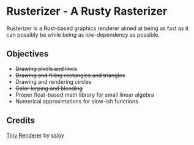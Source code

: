 # Rusterizer - A Rusty Rasterizer

Rusterizer is a Rust-based graphics renderer aimed at being as fast as it can possibly be while being as low-dependency as possible.

## Objectives

* ~~Drawing pixels and lines~~
* ~~Drawing and filling rectangles and triangles~~
* Drawing and rendering circles
* ~~Color lerping and blending~~
* Proper float-based math library for small linear algebra
* Numerical approximations for slow-ish functions
 
## Credits

[Tiny Renderer](https://github.com/ssloy/tinyrenderer) by [ssloy](https://github.com/ssloy) 

